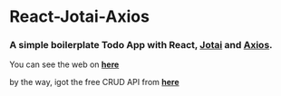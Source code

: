 # React-Jotai-Axios

### A simple boilerplate Todo App with React, [Jotai](https://jotai.org/docs/introduction) and [Axios](https://axios-http.com/docs/intro).

You can see the web on [**here**](https://react-jotai-axios.netlify.app/)

by the way, igot the free CRUD API from [**here**](https://github.com/ndraaditiya/public-api-crud-todoApp)
